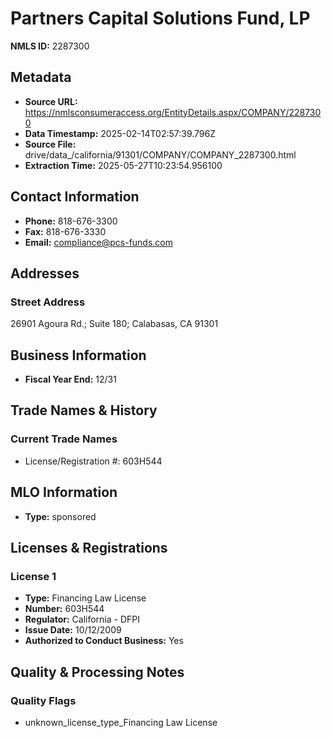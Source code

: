 # Partners Capital Solutions Fund, LP

**NMLS ID:** 2287300

## Metadata
- **Source URL:** https://nmlsconsumeraccess.org/EntityDetails.aspx/COMPANY/2287300
- **Data Timestamp:** 2025-02-14T02:57:39.796Z
- **Source File:** drive/data_/california/91301/COMPANY/COMPANY_2287300.html
- **Extraction Time:** 2025-05-27T10:23:54.956100

## Contact Information
- **Phone:** 818-676-3300
- **Fax:** 818-676-3330
- **Email:** compliance@pcs-funds.com

## Addresses
### Street Address
26901 Agoura Rd.; Suite 180; Calabasas, CA 91301

## Business Information
- **Fiscal Year End:** 12/31

## Trade Names & History
### Current Trade Names
- License/Registration #: 603H544

## MLO Information
- **Type:** sponsored

## Licenses & Registrations

### License 1
- **Type:** Financing Law License
- **Number:** 603H544
- **Regulator:** California - DFPI
- **Issue Date:** 10/12/2009
- **Authorized to Conduct Business:** Yes

## Quality & Processing Notes
### Quality Flags
- unknown_license_type_Financing Law License
